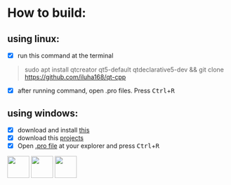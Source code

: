 How to build:
===
using linux:
---
 - [x] run this command at the terminal
 > sudo apt install qtcreator qt5-default qtdeclarative5-dev && git clone https://github.com/iluha168/qt-cpp

 - [x] after running command, open .pro files. Press <kbd>Ctrl</kbd>+<kbd>R</kbd>
 
using windows:
---
- [x] download and install [this](http://download.qt.io/official_releases/online_installers/qt-unified-windows-x86-online.exe)
- [x] download this [projects](https://github.com/iluha168/qt-cpp/archive/master.zip)
- [x] Open [.pro file]() at your explorer and press <kbd>Ctrl</kbd>+<kbd>R</kbd>

<img src="https://raw.githubusercontent.com/iluha168/qt-cpp/master/2048-qt/2048.png" height="50"/>
<img src="https://upload.wikimedia.org/wikipedia/commons/thumb/0/0b/Qt_logo_2016.svg/1200px-Qt_logo_2016.svg.png" height="50"/>
<img src="https://upload.wikimedia.org/wikipedia/commons/1/18/ISO_C%2B%2B_Logo.svg" height="50"/>
